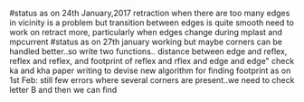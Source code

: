 #status as on 24th January,2017
retraction when there are too many edges in vicinity is a problem
but transition between edges is quite smooth
need to work on retract more, particularly when edges change during mplast and mpcurrent
#status as on 27th january
working but maybe corners can be handled better..so write two functions..
distance between edge and reflex, reflex and reflex, and footprint of reflex and rflex and edge and edge"
check ka and kha
paper writing to devise new algorithm for finding footprint
as on 1st Feb:
still few errors where several corners are present..we need to check letter B
and then we can find
